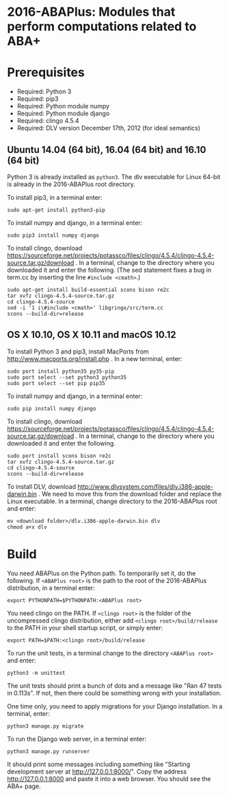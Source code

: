 2016-ABAPlus: Modules that perform computations related to ABA+
===============================================================

Prerequisites
=============
* Required: Python 3
* Required: pip3
* Required: Python module numpy
* Required: Python module django
* Required: clingo 4.5.4
* Required: DLV version December 17th, 2012 (for ideal semantics)

## Ubuntu 14.04 (64 bit), 16.04 (64 bit) and 16.10 (64 bit)
Python 3 is already installed as `python3`.
The dlv executable for Linux 64-bit is already in the 2016-ABAPlus root directory.

To install pip3, in a terminal enter:

    sudo apt-get install python3-pip

To install numpy and django, in a terminal enter:

    sudo pip3 install numpy django

To install clingo, download 
https://sourceforge.net/projects/potassco/files/clingo/4.5.4/clingo-4.5.4-source.tar.gz/download .
In a terminal, change to the directory where you downloaded it and enter the following.
(The sed statement fixes a bug in term.cc by inserting the line `#include <cmath>`.)

    sudo apt-get install build-essential scons bison re2c
    tar xvfz clingo-4.5.4-source.tar.gz
    cd clingo-4.5.4-source
    sed -i '1 i\#include <cmath>' libgringo/src/term.cc
    scons --build-dir=release
    

## OS X 10.10, OS X 10.11 and macOS 10.12

To install Python 3 and pip3, install MacPorts from
http://www.macports.org/install.php . In a new terminal, enter:

    sudo port install python35 py35-pip
    sudo port select --set python3 python35
    sudo port select --set pip pip35

To install numpy and django, in a terminal enter:

    sudo pip install numpy django

To install clingo, download
https://sourceforge.net/projects/potassco/files/clingo/4.5.4/clingo-4.5.4-source.tar.gz/download .
In a terminal, change to the directory where you downloaded it and enter the following.

    sudo port install scons bison re2c
    tar xvfz clingo-4.5.4-source.tar.gz
    cd clingo-4.5.4-source
    scons --build-dir=release

To install DLV, download
http://www.dlvsystem.com/files/dlv.i386-apple-darwin.bin . We need to move this from the
download folder and replace the Linux executable. In a terminal, 
change directory to the 2016-ABAPlus root and enter:

    mv <download folder>/dlv.i386-apple-darwin.bin dlv
    chmod a+x dlv

Build
=====
You need ABAPlus on the Python path.  To temporarily set it, do the following.
If `<ABAPlus root>` is the path to the root of the 2016-ABAPlus distribution, in a terminal enter:

    export PYTHONPATH=$PYTHONPATH:<ABAPlus root>

You need clingo on the PATH. If `<clingo root>` is the folder of the uncompressed clingo distribution,
either add `<clingo root>/build/release` to the PATH in your shell startup script, or simply enter:

    export PATH=$PATH:<clingo root>/build/release

To run the unit tests, in a terminal change to the directory `<ABAPlus root>` and enter:

    python3 -m unittest

The unit tests should print a bunch of dots and a message like "Ran 47 tests in 0.113s".
If not, then there could be something wrong with your installation.

One time only, you need to apply migrations for your Django installation. In a terminal, enter:

    python3 manage.py migrate

To run the Django web server, in a terminal enter:

    python3 manage.py runserver

It should print some messages including something like "Starting development server at http://127.0.0.1:8000/".
Copy the address http://127.0.0.1:8000 and paste it into a web browser. You should see the ABA+ page.
